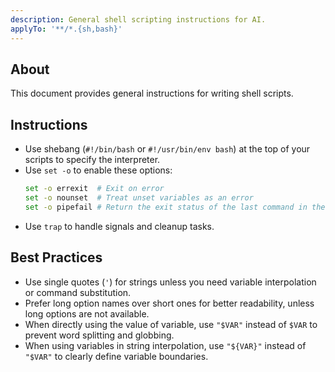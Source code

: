 ```yaml
---
description: General shell scripting instructions for AI.
applyTo: '**/*.{sh,bash}'
---
```


## About

This document provides general instructions for writing shell scripts.

## Instructions

- Use shebang (`#!/bin/bash` or `#!/usr/bin/env bash`) at the top of your scripts to specify the interpreter.
- Use `set -o` to enable these options:
    ```bash
    set -o errexit  # Exit on error
    set -o nounset  # Treat unset variables as an error
    set -o pipefail # Return the exit status of the last command in the pipeline that failed
    ```
- Use `trap` to handle signals and cleanup tasks.

## Best Practices

- Use single quotes (`'`) for strings unless you need variable interpolation or command substitution.
- Prefer long option names over short ones for better readability, unless long options are not available.
- When directly using the value of variable, use `"$VAR"` instead of `$VAR` to prevent word splitting and globbing.
- When using variables in string interpolation, use `"${VAR}"` instead of `"$VAR"` to clearly define variable boundaries.
